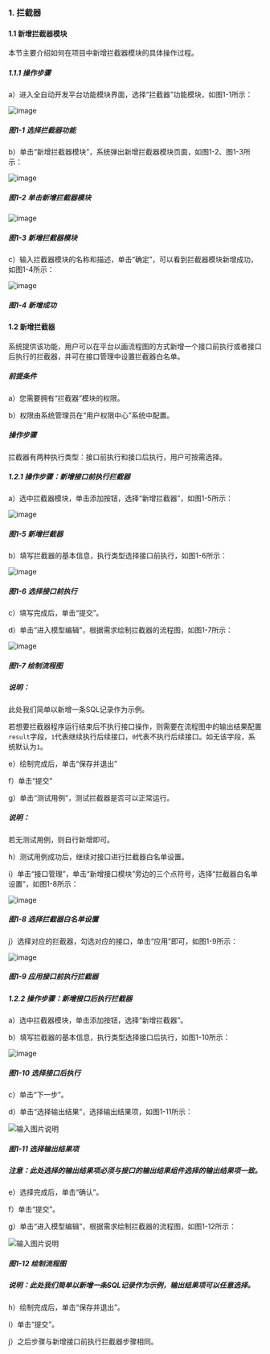 ### 1. 拦截器

#### 1.1 新增拦截器模块

本节主要介绍如何在项目中新增拦截器模块的具体操作过程。

##### 1.1.1 操作步骤

a）进入全自动开发平台功能模块界面，选择“拦截器”功能模块，如图1-1所示：

![image](https://user-images.githubusercontent.com/79617492/172578091-f818630b-faca-4e44-9359-e8d8f8d4e7ae.png)

##### 图1-1 选择拦截器功能

b）单击“新增拦截器模块”，系统弹出新增拦截器模块页面，如图1-2、图1-3所示：

![image](https://user-images.githubusercontent.com/79617492/172578120-a9f886b1-3d97-4f1f-8564-bf472c24e46b.png)

##### 图1-2 单击新增拦截器模块

![image](https://user-images.githubusercontent.com/79617492/172578148-58b61fa0-c173-4c94-9c54-4f2f33d50692.png)

##### 图1-3 新增拦截器模块

c）输入拦截器模块的名称和描述，单击“确定”，可以看到拦截器模块新增成功，如图1-4所示：

![image](https://user-images.githubusercontent.com/79617492/172578169-c229ad28-a778-46c6-b311-abcb1d6a3632.png)

##### 图1-4 新增成功

#### 1.2 新增拦截器

系统提供该功能，用户可以在平台以画流程图的方式新增一个接口前执行或者接口后执行的拦截器，并可在接口管理中设置拦截器白名单。

##### 前提条件

a）您需要拥有“拦截器”模块的权限。

b）权限由系统管理员在“用户权限中心”系统中配置。

##### 操作步骤

拦截器有两种执行类型：接口前执行和接口后执行，用户可按需选择。

##### 1.2.1 操作步骤：新增接口前执行拦截器

a）选中拦截器模块，单击添加按钮，选择“新增拦截器”，如图1-5所示：

![image](https://user-images.githubusercontent.com/79617492/172578213-b8fe39e4-4560-4ca7-b48e-83a8bd6ad36a.png)

##### 图1-5 新增拦截器

b）填写拦截器的基本信息，执行类型选择接口前执行，如图1-6所示：

![image](https://user-images.githubusercontent.com/79617492/172578244-184a5f24-7c3b-4f3e-9f5f-90e560e20931.png)

##### 图1-6 选择接口前执行

c）填写完成后，单击“提交”。

d）单击“进入模型编辑”，根据需求绘制拦截器的流程图，如图1-7所示：

![image](https://user-images.githubusercontent.com/79617492/172578303-b459947c-a618-4399-a45d-35f4b0ba2337.png)

##### 图1-7 绘制流程图

##### 说明：

此处我们简单以新增一条SQL记录作为示例。

若想要拦截器程序运行结束后不执行接口操作，则需要在流程图中的输出结果配置` result `字段，` 1 `代表继续执行后续接口，` 0 `代表不执行后续接口。如无该字段，系统默认为` 1 `。

e）绘制完成后，单击“保存并退出”

f）单击“提交”

g）单击“测试用例”，测试拦截器是否可以正常运行。

##### 说明：

若无测试用例，则自行新增即可。

h）测试用例成功后，继续对接口进行拦截器白名单设置。

i）单击“接口管理”，单击“新增接口模块”旁边的三个点符号，选择“拦截器白名单设置”，如图1-8所示：

![image](https://user-images.githubusercontent.com/79617492/172578355-eeff3746-971a-401e-ba3f-a420c5f77e24.png)

##### 图1-8 选择拦截器白名单设置

j）选择对应的拦截器，勾选对应的接口，单击“应用”即可，如图1-9所示：

![image](https://user-images.githubusercontent.com/79617492/172578409-02cd2c71-be16-4535-88c8-0633e57ee188.png)

##### 图1-9 应用接口前执行拦截器

##### 1.2.2 操作步骤：新增接口后执行拦截器

a）选中拦截器模块，单击添加按钮，选择“新增拦截器”。

b）填写拦截器的基本信息，执行类型选择接口后执行，如图1-10所示：

![image](https://user-images.githubusercontent.com/79617492/172578448-c067dcb1-00dc-4eb6-8304-8c166d786cc9.png)

##### 图1-10 选择接口后执行

c）单击“下一步”。

d）单击“选择输出结果”，选择输出结果项，如图1-11所示：

![输入图片说明](../../../images/SoFlu%EF%BC%88%E5%90%8E%E7%AB%AF%EF%BC%89%E5%BC%80%E5%8F%91%E5%B9%B3%E5%8F%B0/SoFlu%EF%BC%88%E5%90%8E%E7%AB%AF%EF%BC%89%E5%9F%BA%E7%A1%80%E6%93%8D%E4%BD%9C%E6%8C%87%E5%8D%97/21.%20%E6%8B%A6%E6%88%AA%E5%99%A8/1-11.png)

##### 图1-11 选择输出结果项

##### 注意：此处选择的输出结果项必须与接口的输出结果组件选择的输出结果项一致。

e）选择完成后，单击“确认”。

f）单击“提交”。

g）单击“进入模型编辑”，根据需求绘制拦截器的流程图，如图1-12所示：

![输入图片说明](../../../images/SoFlu%EF%BC%88%E5%90%8E%E7%AB%AF%EF%BC%89%E5%BC%80%E5%8F%91%E5%B9%B3%E5%8F%B0/SoFlu%EF%BC%88%E5%90%8E%E7%AB%AF%EF%BC%89%E5%9F%BA%E7%A1%80%E6%93%8D%E4%BD%9C%E6%8C%87%E5%8D%97/21.%20%E6%8B%A6%E6%88%AA%E5%99%A8/1-12.png)

##### 图1-12 绘制流程图

##### 说明：此处我们简单以新增一条SQL记录作为示例，输出结果项可以任意选择。

h）绘制完成后，单击“保存并退出”。

i）单击“提交”。

j）之后步骤与新增接口前执行拦截器步骤相同。
